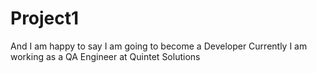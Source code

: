 # Project1
And I am happy to say I am going to become a Developer 
Currently I am working as a QA Engineer at Quintet Solutions 
